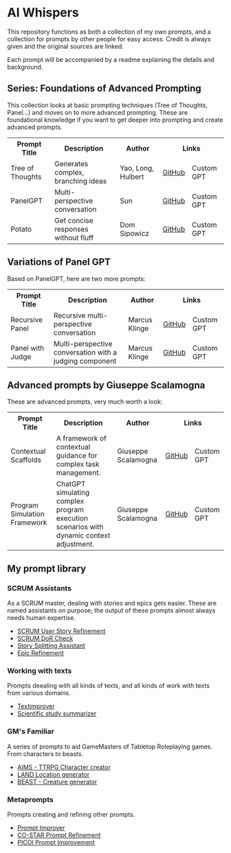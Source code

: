 # AI Whispers
This repository functions as both a collection of my own prompts, and a collection for prompts by other people for easy access.
Credit is always given and the original sources are linked.

Each prompt will be accompanied by a readme explaining the details and background.

## Series: Foundations of Advanced Prompting
This collection looks at basic prompting techniques (Tree of Thoughts, Panel...) and moves on to more advanced prompting.
These are foundational knowledge if you want to get deeper into prompting and create advanced prompts.

<table>
  <tr>
    <th>Prompt Title</th>
    <th>Description</th>
    <th>Author</th>
    <th colspan="2">Links</th>
  </tr>
  <tr>
    <td>Tree of Thoughts</td>
    <td>Generates complex, branching ideas</td>
    <td>Yao, Long, Hulbert</td>
    <td><a href="https://github.com/zielperson/AI-whispers/blob/master/TreeOfThought/readme.md">GitHub</a></td>
    <td>Custom GPT</td>
  </tr>
  <tr>
    <td>PanelGPT</td>
    <td>Multi-perspective conversation</td>
    <td>Sun</td>
    <td><a href="https://github.com/zielperson/AI-whispers/blob/master/PanelGPT%20recursive/readme.md">GitHub</a></td>
    <td>Custom GPT</td>
  </tr>
  <tr>
    <td>Potato</td>
    <td>Get concise responses without fluff</td>
    <td>Dom Sipowicz</td>
    <td><a href="https://github.com/zielperson/AI-whispers/blob/master/potato/readme.md">GitHub</a></td>
    <td>Custom GPT</td>
  </tr>
</table>



## Variations of Panel GPT
Based on PanelGPT, here are two more prompts:
<table>
  <tr>
    <th>Prompt Title</th>
    <th>Description</th>
    <th>Author</th>
    <th colspan="2">Links</th>
  </tr>
  <tr>
    <td>Recursive Panel</td>
    <td>Recursive multi-perspective conversation</td>
    <td>Marcus Klinge</td>
    <td><a href="https://github.com/zielperson/AI-whispers/blob/master/PanelGPT%20recursive/readme.md">GitHub</a></td>
    <td>Custom GPT</td>
  </tr>
  <tr>
    <td>Panel with Judge</td>
    <td>Multi-perspective conversation with a judging component</td>
    <td>Marcus Klinge</td>
    <td><a href="https://github.com/zielperson/AI-whispers/blob/master/PanelGPT%20recursive%20with%20Judge/readme.md">GitHub</a></td>
    <td>Custom GPT</td>
  </tr>
</table>


## Advanced prompts by Giuseppe Scalamogna
These are advanced prompts, very much worth a look:

<table>
  <tr>
    <th>Prompt Title</th>
    <th>Description</th>
    <th>Author</th>
    <th colspan="2">Links</th>
  </tr>
  <tr>
    <td>Contextual Scaffolds</td>
    <td>A framework of contextual guidance for complex task management.</td>
    <td>Giuseppe Scalamogna</td>
    <td><a href="https://github.com/zielperson/AI-whispers/blob/master/scaffolding/readme.md">GitHub</a></td>
    <td>Custom GPT</td>
  </tr>
  <tr>
    <td>Program Simulation Framework</td>
    <td>ChatGPT simulating complex program execution scenarios with dynamic context adjustment.</td>
    <td>Giuseppe Scalamogna</td>
    <td><a href="https://github.com/zielperson/AI-whispers/blob/master/program%20simulation%20framework.md">GitHub</a></td>
    <td>Custom GPT</td>
  </tr>
</table>

## My prompt library

### SCRUM Assistants
As a SCRUM master, dealing with stories and epics gets easier.
These are named assistants on purpose; the output of these prompts almost always needs human expertise.
* [SCRUM User Story Refinement](https://github.com/zielperson/AI-whispers/blob/master/SCRUM%20-%20Story%20Refinement/readme.md)
* [SCRUM DoR Check](https://github.com/zielperson/AI-whispers/tree/master/SCRUM%20-%20DoR%20Check)
* [Story Splitting Assistant](https://github.com/zielperson/AI-whispers/blob/master/SCRUM%20-%20Story%20Splitting/Story%20Splitting.md)
* [Epic Refinement](https://github.com/zielperson/AI-whispers/blob/master/SCRUM%20-%20Epic%20refinement/readme.md)

### Working with texts
Prompts deealing with all kinds of texts, and all kinds of work with texts from various domains.

* [Textimprover](https://github.com/zielperson/AI-whispers/blob/master/TXT%20-%20Textimprover/readme.md)
* [Scientific study summarizer](https://github.com/zielperson/AI-whispers/blob/master/Scientific%20study%20summarizer/readme.md)

### GM's Familiar
A series of prompts to aid GameMasters of Tabletop Roleplaying games. From characters to beasts.
* [AIMS - TTRPG Character creator](https://github.com/zielperson/AI-whispers/blob/master/RPG%20-%20AIMS/readme.md)
* [LAND Location generator](https://github.com/zielperson/AI-whispers/blob/master/RPG%20-%20LAND/system.md)
* [BEAST - Creature generator](https://github.com/zielperson/AI-whispers/blob/master/RPG%20-%20BEAST/readme.md)

### Metaprompts
Prompts creating and refining other prompts.
* [Prompt Improver](https://github.com/zielperson/AI-whispers/blob/master/Prompt%20Improvement%20-%20My%20Improver/readme.md)
* [CO-STAR Prompt Refinement](https://github.com/zielperson/AI-whispers/blob/master/Prompt%20Improvement%20-%20COSTAR/readme.md)
* [PICOI Prompt Improvement](https://github.com/zielperson/AI-whispers/blob/master/Prompt%20Improvement%20-%20PICOI/readme.md)


